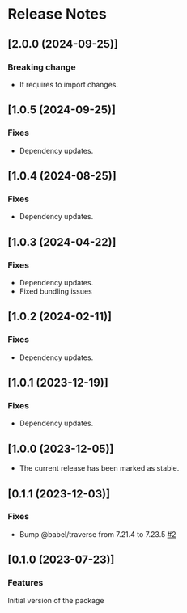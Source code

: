 # Release Notes

## [2.0.0 (2024-09-25)]

### Breaking change

- It requires to import changes.

## [1.0.5 (2024-09-25)]

### Fixes

- Dependency updates.

## [1.0.4 (2024-08-25)]

### Fixes

- Dependency updates.

## [1.0.3 (2024-04-22)]

### Fixes

- Dependency updates.
- Fixed bundling issues

## [1.0.2 (2024-02-11)]

### Fixes

- Dependency updates.

## [1.0.1 (2023-12-19)]

### Fixes

- Dependency updates.

## [1.0.0 (2023-12-05)]

- The current release has been marked as stable.

## [0.1.1 (2023-12-03)]

### Fixes

- Bump @babel/traverse from 7.21.4 to 7.23.5 [#2](https://github.com/axe-api/client/security/dependabot/2)

## [0.1.0 (2023-07-23)]

### Features

Initial version of the package
